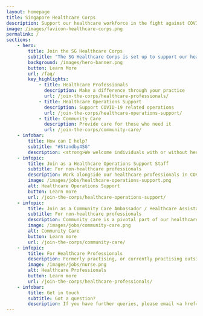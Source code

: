 ```yaml
---
layout: homepage
title: Singapore Healthcare Corps
description: Support our healthcare workforce in the fight against COVID-19. We are calling for former and current healthcare professionals to be on standby, and join us when we need additional support.
image: /images/favicon-healthcare-corps.png
permalink: /
sections:
    - hero:
        title: Join the SG Healthcare Corps
        subtitle: "The SG Healthcare Corps is set up to support our healthcare workforce in the fight against COVID-19. We are calling for former and current healthcare professionals to be on standby, and welcome non-healthcare professionals to provide additional support in COVID-19 operations and community care."
        background: /images/hero-banner.png
        button: Learn More
        url: /faq/
        key_highlights:
            - title: Healthcare Professionals
              description: Make a difference through your practice
              url: /join-the-corps/healthcare-professionals/
            - title: Healthcare Operations Support
              description: Support COVID-19 related operations
              url: /join-the-corps/healthcare-operations-support/
            - title: Community Care
              description: Provide care for those who need it
              url: /join-the-corps/community-care/
    - infobar:
        title: How can I help?
        subtitle: "#Standby4SG"
        description: <strong>We welcome individuals with or without healthcare experience to support our healthcare professionals in COVID-19 related operations and in community care.</strong><br/> All individuals shortlisted for deployment will be provided training. Post-training, you may be matched to work or volunteer opportunities in operations support or in community care.
    - infopic:
        title: Join as a Healthcare Operations Support Staff
        subtitle: For non-healthcare professionals
        description: Work alongside our healthcare professionals in COVID-19 related operations.
        image: /images/jobs/healthcare-operations-support.png
        alt: Healthcare Operations Support
        button: Learn more
        url: /join-the-corps/healthcare-operations-support/
    - infopic:
        title: Join as a Community Care Ambassador / Healthcare Assistant
        subtitle: For non-healthcare professionals
        description: Community care is a pivotal part of our healthcare system, and covers a range of care settings such as nursing homes, senior care centres, community hospitals, and hospices.
        image: /images/jobs/community-care.png
        alt: Community Care
        button: Learn more
        url: /join-the-corps/community-care/
    - infopic:
        title: For Healthcare Professionals
        description: Formerly practising, or currently practising outside of public healthcare? Your support amidst these challenging times will make a difference not just to patients, but to the wider healthcare community.
        image: /images/jobs/nurse.png
        alt: Healthcare Professionals
        button: Learn more
        url: /join-the-corps/healthcare-professionals/
    - infobar:
        title: Get in touch
        subtitle: Got a question?
        description: If you have further queries, please email <a href="mailto:shc@moh.gov.sg">shc@moh.gov.sg</a>.<br/> If you wish to submit a change request to a past submission, please fill up <a href="https://go.gov.sg/shc-change">this form</a>.
---
```

